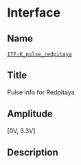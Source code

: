 # Interface

## Name
[`ITF-K_pulse_redpitaya`]()

## Title
Pulse info for Redpitaya

## Amplitude
[0V, 3.3V]

## Description
